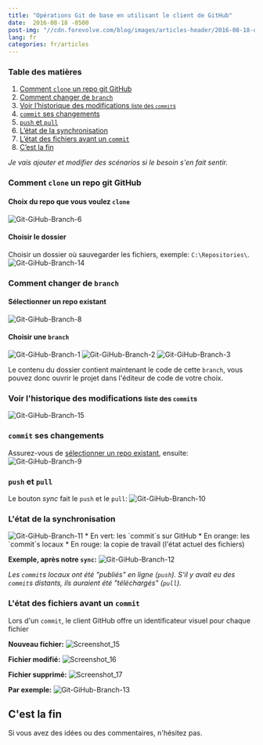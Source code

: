 ```yaml
---
title: "Opérations Git de base en utilisant le client de GitHub"
date:  2016-08-18 -0500
post-img: "//cdn.forevolve.com/blog/images/articles-header/2016-08-18-operations-git-de-base-en-utilisant-le-client-de-github.png"
lang: fr
categories: fr/articles
---
```


### Table des matières
<ol class="forevolve-toc"><li><a href="#comment-clone-un-repo-git-github" data-forevolve-level="3">Comment <code>clone</code> un repo git GitHub </a></li><li><a href="#comment-changer-de-branch" data-forevolve-level="3">Comment changer de <code>branch</code> </a></li><li><a href="#voir-lhistorique-des-modifications-liste-des-commits" data-forevolve-level="3">Voir l’historique des modifications <small>liste des <code>commit</code>s</small> </a></li><li><a href="#commit-ses-changements" data-forevolve-level="3"><code>commit</code> ses changements </a></li><li><a href="#push-et-pull" data-forevolve-level="3"><code>push</code> et <code>pull</code> </a></li><li><a href="#letat-de-la-synchronisation" data-forevolve-level="3">L’état de la synchronisation </a></li><li><a href="#letat-des-fichiers-avant-un-commit" data-forevolve-level="3">L’état des fichiers avant un <code>commit</code> </a></li><li><a href="#cest-la-fin" data-forevolve-level="2">C’est la fin </a></li></ol>

<!--more-->

*Je vais ajouter et modifier des scénarios si le besoin s'en fait sentir.*

### Comment `clone` un repo git GitHub
#### Choix du repo que vous voulez `clone`
<img src="http://www.forevolve.com/wp-content/uploads/2016/08/Git-GiHub-Branch-6.png" alt="Git-GiHub-Branch-6" />

#### Choisir le dossier
Choisir un dossier où sauvegarder les fichiers, exemple: `C:\Repositories\`.
<img src="http://www.forevolve.com/wp-content/uploads/2016/08/Git-GiHub-Branch-14.png" alt="Git-GiHub-Branch-14" />

### Comment changer de `branch`
#### Sélectionner un repo existant
<img src="http://www.forevolve.com/wp-content/uploads/2016/08/Git-GiHub-Branch-8.png" alt="Git-GiHub-Branch-8" />

#### Choisir une `branch`
<img src="http://www.forevolve.com/wp-content/uploads/2016/08/Git-GiHub-Branch-1.png" alt="Git-GiHub-Branch-1" />
<img src="http://www.forevolve.com/wp-content/uploads/2016/08/Git-GiHub-Branch-2.png" alt="Git-GiHub-Branch-2" />
<img src="http://www.forevolve.com/wp-content/uploads/2016/08/Git-GiHub-Branch-3.png" alt="Git-GiHub-Branch-3" />

Le contenu du dossier contient maintenant le code de cette `branch`, vous pouvez donc ouvrir le projet dans l'éditeur de code de votre choix.

### Voir l'historique des modifications <small>liste des `commit`s</small>
<img src="http://www.forevolve.com/wp-content/uploads/2016/08/Git-GiHub-Branch-15.png" alt="Git-GiHub-Branch-15" />

### `commit` ses changements
Assurez-vous de [sélectionner un repo existant](#selectionner-un-repo-existant), ensuite:
<img src="http://www.forevolve.com/wp-content/uploads/2016/08/Git-GiHub-Branch-9.png" alt="Git-GiHub-Branch-9" />

### `push` et `pull`
Le bouton *sync* fait le `push` et le `pull`:
<img src="http://www.forevolve.com/wp-content/uploads/2016/08/Git-GiHub-Branch-10.png" alt="Git-GiHub-Branch-10" />

### L'état de la synchronisation
<img src="http://www.forevolve.com/wp-content/uploads/2016/08/Git-GiHub-Branch-11.png" alt="Git-GiHub-Branch-11" />
* En vert: les `commit`s sur GitHub
* En orange: les `commit`s locaux
* En rouge: la copie de travail (l'état actuel des fichiers)

**Exemple, après notre `sync`:**
<img src="http://www.forevolve.com/wp-content/uploads/2016/08/Git-GiHub-Branch-12.png" alt="Git-GiHub-Branch-12" />

*Les `commit`s locaux ont été "publiés" en ligne (`push`). S'il y avait eu des `commit`s distants, ils auraient été "téléchargés" (`pull`).* 

### L'état des fichiers avant un `commit`
Lors d'un `commit`, le client GitHub offre un identificateur visuel pour chaque fichier

**Nouveau fichier:**
<img src="http://www.forevolve.com/wp-content/uploads/2016/08/Screenshot_15.png" alt="Screenshot_15" />

**Fichier modifié:**
<img src="http://www.forevolve.com/wp-content/uploads/2016/08/Screenshot_16.png" alt="Screenshot_16" />

**Fichier supprimé:**
<img src="http://www.forevolve.com/wp-content/uploads/2016/08/Screenshot_17.png" alt="Screenshot_17" />

**Par exemple:**
<img src="http://www.forevolve.com/wp-content/uploads/2016/08/Git-GiHub-Branch-13.png" alt="Git-GiHub-Branch-13" />

## C'est la fin
Si vous avez des idées ou des commentaires, n'hésitez pas.